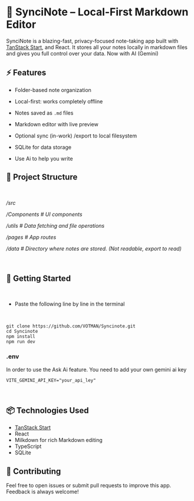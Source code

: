 # 📝 SynciNote – Local-First Markdown Editor

SynciNote is a blazing-fast, privacy-focused note-taking app built with [TanStack Start](https://tanstack.com/start), and React. It stores all your notes locally in markdown files and gives you full control over your data. Now with AI (Gemini)

## ⚡ Features

* Folder-based note organization

* Local-first: works completely offline

* Notes saved as `.md` files

* Markdown editor with live preview

* Optional sync (in-work) /export to local filesystem

* SQLite for data storage

* Use Ai to help you write

## 📁 Project Structure

<br />

*/src*

*/Components # UI components*

*/utils # Data fetching and file operations*

*/pages # App routes*

*/data # Directory where notes are stored. (Not readable, export to read)*

<br />

## 🚀 Getting Started

<br />

* Paste the following line by line in the terminal

<br />

```
git clone https://github.com/VOTMAN/Syncinote.git
cd Syncinote
npm install
npm run dev
```

### .env

In order to use the Ask Ai feature. You need to add your own gemini ai key

```
VITE_GEMINI_API_KEY="your_api_ley"
```

<br />

## 📦 Technologies Used


* [TanStack Start](https://tanstack.com/start)
* React
* Milkdown for rich Markdown editing
* TypeScript
* SQLite

## 🧠 Contributing


Feel free to open issues or submit pull requests to improve this app. Feedback is always welcome!

##

